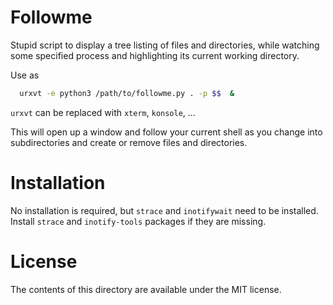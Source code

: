 Followme
========

Stupid script to display a tree listing of files and directories,
while watching some specified process and highlighting its current
working directory.

Use as
```bash
  urxvt -e python3 /path/to/followme.py . -p $$  &
```

`urxvt` can be replaced with `xterm`, `konsole`, …

This will open up a window and follow your current shell as you change
into subdirectories and create or remove files and directories.

Installation
============

No installation is required, but `strace` and `inotifywait` need to be
installed. Install `strace` and `inotify-tools` packages if they are
missing.

License
=======

The contents of this directory are available under the MIT license.
